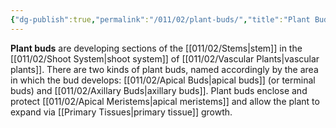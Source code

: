 ```yaml
---
{"dg-publish":true,"permalink":"/011/02/plant-buds/","title":"Plant Buds","tags":["BIOL412"],"noteIcon":"fallback","created":"2024-09-26T13:45:04.117-07:00","updated":"2024-09-26T15:23:20.192-07:00"}
---
```


**Plant buds** are developing sections of the [[011/02/Stems\|stem]] in the [[011/02/Shoot System\|shoot system]] of [[011/02/Vascular Plants\|vascular plants]]. There are two kinds of plant buds, named accordingly by the area in which the bud develops: [[011/02/Apical Buds\|apical buds]] (or terminal buds) and [[011/02/Axillary Buds\|axillary buds]]. Plant buds enclose and protect [[011/02/Apical Meristems\|apical meristems]] and allow the plant to expand via [[Primary Tissues\|primary tissue]] growth.